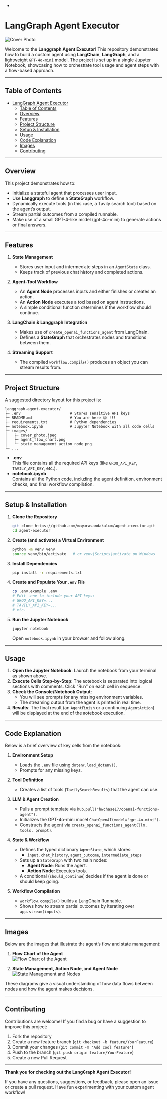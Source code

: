 *
# LangGraph Agent Executor

![Cover Photo](./images/cover_photo.jpeg)

Welcome to the **Langgraph Agent Executor**! This repository demonstrates how to build a custom agent using **LangChain**, **LangGraph**, and a lightweight `GPT-4o-mini` model. The project is set up in a single Jupyter Notebook, showcasing how to orchestrate tool usage and agent steps with a flow-based approach.

---

## Table of Contents

- [LangGraph Agent Executor](#langgraph-agent-executor)
  - [Table of Contents](#table-of-contents)
  - [Overview](#overview)
  - [Features](#features)
  - [Project Structure](#project-structure)
  - [Setup \& Installation](#setup--installation)
  - [Usage](#usage)
  - [Code Explanation](#code-explanation)
  - [Images](#images)
  - [Contributing](#contributing)

---

## Overview

This project demonstrates how to:

- Initialize a stateful agent that processes user input.  
- Use **Langgraph** to define a **StateGraph** workflow.  
- Dynamically execute tools (in this case, a Tavily search tool) based on the agent’s output.  
- Stream partial outcomes from a compiled runnable.  
- Make use of a small GPT-4–like model (gpt-4o-mini) to generate actions or final answers.  

---

## Features

1. **State Management**  
   - Stores user input and intermediate steps in an `AgentState` class.  
   - Keeps track of previous chat history and completed actions.  

2. **Agent-Tool Workflow**  
   - An **Agent Node** processes inputs and either finishes or creates an action.  
   - An **Action Node** executes a tool based on agent instructions.  
   - A simple conditional function determines if the workflow should continue.  

3. **LangChain & Langgraph Integration**  
   - Makes use of `create_openai_functions_agent` from LangChain.  
   - Defines a **StateGraph** that orchestrates nodes and transitions between them.  

4. **Streaming Support**  
   - The compiled `workflow.compile()` produces an object you can stream results from.  

---

## Project Structure

A suggested directory layout for this project is:

```
langgraph-agent-executor/
├─ .env                      # Stores sensitive API keys
├─ README.md                 # You are here 😉 !!!
├─ requirements.txt          # Python dependencies
├─ notebook.ipynb            # Jupyter Notebook with all code cells
├─ images/
│   ├─ cover_photo.jpeg
│   ├─ agent_flow_chart.png
│   └─ state_management_action_node.png
└─ ...
```

- **.env**  
  This file contains all the required API keys (like `GROQ_API_KEY`, `TAVILY_API_KEY`, etc.).  
- **notebook.ipynb**  
  Contains all the Python code, including the agent definition, environment checks, and final workflow compilation.

---

## Setup & Installation

1. **Clone the Repository**  
   ```bash
   git clone https://github.com/mayurasandakalum/agent-executor.git
   cd agent-executor
   ```

2. **Create (and activate) a Virtual Environment**  
   ```bash
   python -m venv venv
   source venv/bin/activate   # or venv\Scripts\activate on Windows
   ```

3. **Install Dependencies**  
   ```bash
   pip install -r requirements.txt
   ```

4. **Create and Populate Your `.env` File**  
   ```bash
   cp .env.example .env
   # Edit .env to include your API keys:
   # GROQ_API_KEY=...
   # TAVILY_API_KEY=...
   # etc.
   ```

5. **Run the Jupyter Notebook**  
   ```bash
   jupyter notebook
   ```
   Open `notebook.ipynb` in your browser and follow along.

---

## Usage

1. **Open the Jupyter Notebook**: Launch the notebook from your terminal as shown above.  
2. **Execute Cells Step-by-Step**: The notebook is separated into logical sections with comments. Click “Run” on each cell in sequence.  
3. **Check the Console/Notebook Output**:  
   - You will see prompts for any missing environment variables.  
   - The streaming output from the agent is printed in real time.  
4. **Results**: The final result (an `AgentFinish` or a continuing `AgentAction`) will be displayed at the end of the notebook execution.  

---

## Code Explanation

Below is a brief overview of key cells from the notebook:

1. **Environment Setup**  
   - Loads the `.env` file using `dotenv.load_dotenv()`.  
   - Prompts for any missing keys.  

2. **Tool Definition**  
   - Creates a list of tools (`TavilySearchResults`) that the agent can use.  

3. **LLM & Agent Creation**  
   - Pulls a prompt template via `hub.pull("hwchase17/openai-functions-agent")`.  
   - Initializes the GPT-4o-mini model `ChatOpenAI(model="gpt-4o-mini")`.  
   - Constructs the agent via `create_openai_functions_agent(llm, tools, prompt)`.  

4. **State & Workflow**  
   - Defines the typed dictionary `AgentState`, which stores:  
     - `input`, `chat_history`, `agent_outcome`, `intermediate_steps`  
   - Sets up a `StateGraph` with two main nodes:  
     - **Agent Node**: Runs the agent.  
     - **Action Node**: Executes tools.  
   - A conditional (`should_continue`) decides if the agent is done or should keep going.  

5. **Workflow Compilation**  
   - `workflow.compile()` builds a LangChain Runnable.  
   - Shows how to stream partial outcomes by iterating over `app.stream(inputs)`.  

---

## Images

Below are the images that illustrate the agent’s flow and state management:

1. **Flow Chart of the Agent**  
   ![Flow Chart of the Agent](./images/agent_flow_chart.png)

2. **State Management, Action Node, and Agent Node**  
   ![State Management and Nodes](./images/state_management_action_node.png)

These diagrams give a visual understanding of how data flows between nodes and how the agent makes decisions.

---

## Contributing

Contributions are welcome! If you find a bug or have a suggestion to improve this project:

1. Fork the repository  
2. Create a new feature branch (`git checkout -b feature/YourFeature`)  
3. Commit your changes (`git commit -m 'Add cool feature'`)  
4. Push to the branch (`git push origin feature/YourFeature`)  
5. Create a new Pull Request  

---

**Thank you for checking out the LangGraph Agent Executor!**  

If you have any questions, suggestions, or feedback, please open an issue or create a pull request. Have fun experimenting with your custom agent workflow!